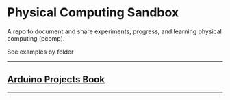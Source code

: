 # Physical Computing Sandbox

A repo to document and share experiments, progress, and learning physical computing (pcomp).


See examples by folder

***
## [Arduino Projects Book](/apb)
***
